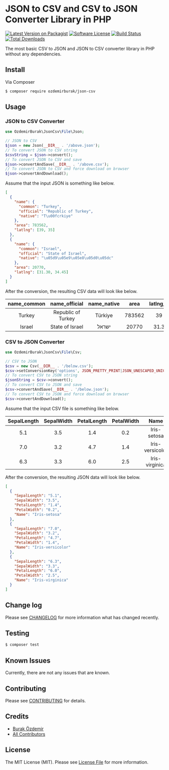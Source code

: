 # JSON to CSV and CSV to JSON Converter Library in PHP

[![Latest Version on Packagist][ico-version]][link-packagist]
[![Software License][ico-license]](LICENSE.md)
[![Build Status][ico-travis]][link-travis]
[![Total Downloads][ico-downloads]][link-downloads]

The most basic CSV to JSON and JSON to CSV converter library in PHP without any dependencies.

## Install

Via Composer

``` bash
$ composer require ozdemirburak/json-csv
```

## Usage

### JSON to CSV Converter

``` php
use OzdemirBurak\JsonCsv\File\Json;

// JSON to CSV
$json = new Json(__DIR__ . '/above.json');
// To convert JSON to CSV string
$csvString = $json->convert();
// To convert JSON to CSV and save
$json->convertAndSave(__DIR__ . '/above.csv');
// To convert JSON to CSV and force download on browser
$json->convertAndDownload();
```

Assume that the input JSON is something like below. 

```json
[
  {
    "name": {
      "common": "Turkey",
      "official": "Republic of Turkey",
      "native": "T\u00fcrkiye"
    },
    "area": 783562,
    "latlng": [39, 35]
  },
  {
    "name": {
      "common": "Israel",
      "official": "State of Israel",
      "native": "\u05d9\u05e9\u05e8\u05d0\u05dc"
    },
    "area": 20770,
    "latlng": [31.30, 34.45]
  }
]
```

After the conversion, the resulting CSV data will look like below.

**name\_common**|**name\_official**|**name\_native**|**area**|**latlng\_0**|**latlng\_1**
:-----:|:-----:|:-----:|:-----:|:-----:|:-----:
Turkey|Republic of Turkey|Türkiye|783562|39|35
Israel|State of Israel|ישראל|20770|31.3|34.45


### CSV to JSON Converter

``` php
use OzdemirBurak\JsonCsv\File\Csv;

// CSV to JSON
$csv = new Csv(__DIR__ . '/below.csv');
$csv->setConversionKey('options', JSON_PRETTY_PRINT|JSON_UNESCAPED_UNICODE|JSON_UNESCAPED_SLASHES);
// To convert CSV to JSON string
$jsonString = $csv->convert();
// To convert CSV to JSON and save
$csv->convertAndSave(__DIR__ . '/below.json');
// To convert CSV to JSON and force download on browser
$csv->convertAndDownload();
```

Assume that the input CSV file is something like below. 

**SepalLength**|**SepalWidth**|**PetalLength**|**PetalWidth**|**Name**
:-----:|:-----:|:-----:|:-----:|:-----:
5.1|3.5|1.4|0.2|Iris-setosa                       
7.0|3.2|4.7|1.4|Iris-versicolor                   
6.3|3.3|6.0|2.5|Iris-virginica

After the conversion, the resulting JSON data will look like below.

```json
[
  {
    "SepalLength": "5.1",
    "SepalWidth": "3.5",
    "PetalLength": "1.4",
    "PetalWidth": "0.2",
    "Name": "Iris-setosa"
  },
  {
    "SepalLength": "7.0",
    "SepalWidth": "3.2",
    "PetalLength": "4.7",
    "PetalWidth": "1.4",
    "Name": "Iris-versicolor"
  },
  {
    "SepalLength": "6.3",
    "SepalWidth": "3.3",
    "PetalLength": "6.0",
    "PetalWidth": "2.5",
    "Name": "Iris-virginica"
  }
]
```

## Change log

Please see [CHANGELOG](CHANGELOG.md) for more information what has changed recently.

## Testing

``` bash
$ composer test
```

## Known Issues

Currently, there are not any issues that are known.

## Contributing

Please see [CONTRIBUTING](CONTRIBUTING.md) for details.

## Credits

- [Burak Özdemir][link-author]
- [All Contributors][link-contributors]

## License

The MIT License (MIT). Please see [License File](LICENSE.md) for more information.

[ico-version]: https://img.shields.io/packagist/v/ozdemirburak/json-csv.svg?style=flat-square
[ico-license]: https://img.shields.io/badge/license-MIT-brightgreen.svg?style=flat-square
[ico-travis]: https://img.shields.io/travis/ozdemirburak/json-csv/master.svg?style=flat-square
[ico-downloads]: https://img.shields.io/packagist/dt/ozdemirburak/json-csv.svg?style=flat-square

[link-packagist]: https://packagist.org/packages/ozdemirburak/json-csv
[link-travis]: https://travis-ci.org/ozdemirburak/json-csv
[link-downloads]: https://packagist.org/packages/ozdemirburak/json-csv
[link-author]: https://github.com/ozdemirburak
[link-contributors]: ../../contributors
